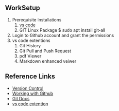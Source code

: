## WorkSetup
1. Prerequisite Installations
    1. [vs code](https://code.visualstudio.com/Download)
    2. GIT Linux Package 
        $ sudo apt install git-all
2. Login to Github account and grant the permissions
3. vs code extentions
    1. Git History
    2. Git Pull and Push Request
    3. pdf Viewer
    4. Markdown enhanced veiwer

## Reference Links
* [Version Control](https://code.visualstudio.com/docs/editor/versioncontrol)
* [Working with Github](https://code.visualstudio.com/docs/editor/github)
* [Git Docs](https://docs.github.com/en/free-pro-team@latest/github/collaborating-with-issues-and-pull-requests/overview)
* [vs code extention](https://marketplace.visualstudio.com/items?itemName=GitHub.vscode-pull-request-github)